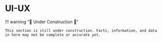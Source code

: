 # UI-UX

!!! warning ":construction: Under Construction :construction:"

    This section is still under construction. Facts, information, and data in here may not be complete or accurate yet. 